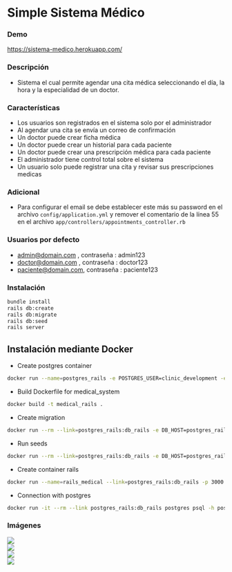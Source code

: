 # Simple Sistema Médico

### Demo
https://sistema-medico.herokuapp.com/

### Descripción 
- Sistema el cual permite agendar una cita médica seleccionando el día, la hora y la especialidad de un doctor.

### Características
- Los usuarios son registrados en el sistema solo por el administrador
- Al agendar una cita se envía un correo de confirmación
- Un doctor puede crear ficha médica
- Un doctor puede crear un historial para cada paciente
- Un doctor puede crear una prescripción médica para cada paciente
- El administrador tiene control total sobre el sistema
- Un usuario solo puede registrar una cita y revisar sus prescripciones medicas

### Adicional
- Para configurar el email se debe establecer este más su password en el archivo `config/application.yml`
y remover el comentario de la línea 55 en el archivo `app/controllers/appointments_controller.rb`

### Usuarios por defecto
- admin@domain.com , contraseña : admin123
- doctor@domain.com , contraseña : doctor123
- paciente@domain.com, contraseña : paciente123

### Instalación

```bash
bundle install
rails db:create
rails db:migrate
rails db:seed
rails server
```

## Instalación mediante Docker
- Create postgres container
```bash
docker run --name=postgres_rails -e POSTGRES_USER=clinic_development -e POSTGRES_PASSWORD=medical123 -e POSTGRES_DB=clinic_development -p 5432:5432 -d postgres
```

- Build Dockerfile for medical_system
```bash
docker build -t medical_rails .
```

- Create migration
```bash
docker run --rm --link=postgres_rails:db_rails -e DB_HOST=postgres_rails -e DB_USER=clinic_development -e DB_NAME=clinic_development -e DB_POSTGRES_PASSWORD=medical123 medical_rails rake db:migrate
```

- Run seeds
```bash
docker run --rm --link=postgres_rails:db_rails -e DB_HOST=postgres_rails -e DB_USER=clinic_development -e DB_NAME=clinic_development -e DB_POSTGRES_PASSWORD=medical123 medical_rails rake db:seed
```

- Create container rails
```bash
docker run --name=rails_medical --link=postgres_rails:db_rails -p 3000:3000 -e DB_HOST=postgres_rails -e DB_USER=clinic_development -e DB_NAME=clinic_development -e DB_POSTGRES_PASSWORD=medical123 -d medical_rails
```

- Connection with postgres
```bash
docker run -it --rm --link postgres_rails:db_rails postgres psql -h postgres_rails -U clinic_development
```

### Imágenes

<img src="https://i.imgur.com/HdWrAt0.png" />
<br>
<img src="https://i.imgur.com/Yylff9d.png" />
<br>
<img src="https://i.imgur.com/crvG2XJ.png" />
<br>
<img src="https://i.imgur.com/YfUkgwH.png" />
